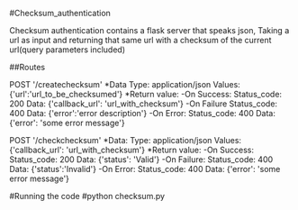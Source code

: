 #Checksum_authentication


Checksum authentication contains a flask server that speaks json,
Taking a url as input and returning that same url with a checksum of the 
current url(query parameters included)

##Routes

  POST '/createchecksum'
  	*Data
  		Type: application/json
  		Values:
  			{'url':'url_to_be_checksumed'}
  	*Return value:
  		-On Success:
  			Status_code: 200
  			Data:
  				{'callback_url': 'url_with_checksum'}
  		-On Failure
  			Status_code: 400
  			Data:
  				{'error':'error description'}
  		-On Error:
  			Status_code: 400
  			Data:
  				{'error': 'some error message'}

  POST '/checkchecksum'
  	*Data:
  		Type: application/json
  		Values:
  			{'callback_url': 'url_with_checksum'}
  	*Return value:
  		-On Success:
  			Status_code: 200
  			Data:
  				{'status': 'Valid'}
  		-On Failure:
  			Status_code: 400
  			Data:
  				{'status':'Invalid'}
  		-On Error:
  			Status_code: 400
  			Data:
  				{'error': 'some error message'}

#Running the code
	#python checksum.py